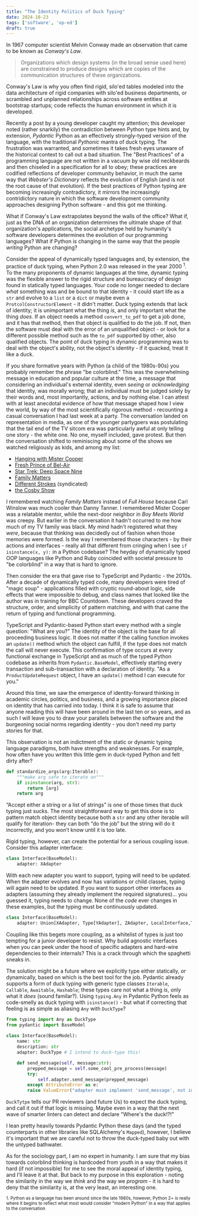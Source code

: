 ```yaml
---
title: "The Identity Politics of Duck Typing"
date: 2024-10-23
tags: ['software', 'op-ed']
draft: true
---
```


In 1967 computer scientist Melvin Conway made an observation that came to be known as _Conway's Law_.

> Organizations which design systems (in the broad sense used here) are constrained to produce designs which are copies of the communication structures of these organizations.

Conway's Law is why you often find rigid, silo'ed tables modeled into the data architecture of rigid companies with silo'ed business departments, or scrambled and unplanned relationships across software entities at bootstrap startups; code reflects the human environment in which it is developed.

Recently a post by a young developer caught my attention; this developer noted (rather snarkily) the contradiction between Python type hints and, by extension, _Pydantic_ Python as an effectively strongly-typed version of the language, with the traditional _Pythonic_ mantra of duck typing. The frustration was warranted, and sometimes it takes fresh eyes unaware of the historical context to call out a bad situation. The "Best Practices" of a programming language are not written in a vacuum by wise old neckbeards and then chiseled in a specification for all to obey; these practices are codified reflections of developer community behavior, in much the same way that _Webster's Dictionary_ reflects the evolution of English (and is not the root cause of that evolution). If the best practices of Python typing are becoming increasingly contradictory, it mirrors the increasingly contridictory nature in which the software development community approaches designing Python software - and this got me thinking.

What if Conway's Law extrapolates beyond the walls of the office? What if, just as the DNA of an organization determines the ultimate shape of that organization's applications, the social archetype held by humanity's software developers determines the evolution of our programming languages? What if Python is changing in the same way that the people _writing_ Python are changing?

Consider the appeal of dynamically typed languages and, by extension, the practice of duck typing, when Python 2.0 was released in the year 2000 <sup>1</sup>.
To the many proponents of dynamic languages at the time, dynamic typing was the flexible answer to the rigid structure and bureaucracy of design found in statically typed languages. Your code no longer needed to declare _what_ something was and be bound to that identity - it could start life as a `str` and evolve to a `list` or a `dict` or maybe even a `ProtcolConstructorElement` - it didn't matter. Duck typing extends that lack of identity; it is unimportant what the thing _is_, and only important what the thing _does_. If an object needs a method `convert_to_pdf` to get a job done, and it has that method, then that object is qualified to do the job. If not, then the software must deal with the error of an unqualified object - or look for a different possible method such as the `to_pdf` supported by other, also qualified objects. The point of duck typing in dynamic programming was to deal with the object's ability, not the object's identity - if it quacked, treat it like a duck.

If you share formative years with Python (a child of the 1980s-90s) you probably remember the phrase "be colorblind." This was the overwhelming message in education and popular culture at the time, a message that considering an individual's external identity, even _seeing_ or _acknowledging_ that identity, was morally wrong; that an individual must be judged solely by their words and, most importantly, actions, and by nothing else. I can attest with at least anecdotal evidence of how that message shaped how I view the world, by way of the most scientifically rigorous method - recounting a casual conversation I had last week at a party. The conversation landed on representation in media, as one of the younger partygoers was postulating that the tail end of the TV sitcom era was particularly awful at only telling one story - the white one. No one, myself included, gave protest. But then the conversation shifted to reminiscing about some of the shows we watched religiously as kids, and among my list:

* [Hanging with Mister Cooper](https://www.imdb.com/title/tt0103435/)
* [Fresh Prince of Bel-Air](https://www.imdb.com/title/tt0098800/)
* [Star Trek: Deep Space Nine](https://www.imdb.com/title/tt0106145/)
* [Family Matters](https://www.imdb.com/title/tt0096579/)
* [Different Strokes](https://www.imdb.com/title/tt0077003/) (syndicated)
* [the Cosby Show](https://www.imdb.com/title/tt0086687/)

I remembered watching _Family Matters_ instead of _Full House_ because Carl Winslow was much cooler than Danny Tanner. I remembered Mister Cooper was a relatable mentor, while the next-door neighbor in _Boy Meets World_ was creepy. But earlier in the conversation it hadn't occurred to me how much of my TV family was black. My mind hadn't registered what they _were_, because that thinking was decidedly out of fashion when those memories were formed. Is the way I remembered those characters - by their actions and interfaces - really all that different from cringing when I see `if isinstance(x, y):` in a Python codebase? The heyday of dynamically typed OOP languages like Python and Ruby coincided with societal pressure to "be colorblind" in a way that is hard to ignore.

Then consider the era that gave rise to TypeScript and Pydantic - the 2010s. After a decade of dynamically typed code, many developers were tired of "magic soup" - applications filled with cryptic round-about logic, side effects that were impossible to debug, and class names that looked like the author was in training for BBC Countdown. These developers craved the structure, order, and simplicity of pattern matching, and with that came the return of typing and functional programming.

TypeScript and Pydantic-based Python start every method with a single question: "What are you?" The identity of the object is the base for all proceeding business logic. It does not matter if the calling function invokes an `update()` method which the object can fulfill, if the type does not match the call will never execute. This confirmation of type occurs at every functional exchange in TypeScript and as much of the typed Python codebase as inherits from `Pydantic.BaseModel`, effectively starting every transaction and sub-transaction with a declaration of identity. "As a `ProductUpdateRequest` object, I have an `update()` method I can execute for you."

Around this time, we saw the emergence of identity-forward thinking in academic circles, politics, and business, and a growing importance placed on identity that has carried into today. I think it is safe to assume that anyone reading this will have been around in the last ten or so years, and as such I will leave you to draw your parallels between the software and the burgeoning social norms regarding identity - you don't need my party stories for that.

This observation is not an indictment of the static or dynamic typing language paradigms, both have strengths and weaknesses. For example, how often have you written this little gem in duck-typed Python and felt dirty after?

```python
def standardize_args(arg:Iterable):
	"""make arg safe to iterate on"""
	if isinstance(arg, str):
		return [arg]	
	return arg
```
“Accept either a string or a list of strings” is one of those times that duck typing just sucks. The most straightforward way to get this done is to pattern match object identity because both a `str` and any other iterable will qualify for iteration- they can both “do the job” but the string will do it incorrectly, and you won’t know until it is too late.

Rigid typing, however, can create the potential for a serious coupling issue. Consider this adapter interface:

```python
class Interface(BaseModel):
	adapter: XAdapter
```
With each new adapter you want to support, typing will need to be updated. When the adapter evolves and now has variations or child classes, typing will again need to be updated. If you want to support other interfaces as adapters (assuming they already implement the required signatures)… you guessed it, typing needs to change. None of the _code_ ever changes in these examples, but the typing must be continuously updated.

```python
class Interface(BaseModel):
	adapter: Union[XAdapter, Type[YAdapter], ZAdapter, LocalInterface,Type[ExternalInterface] # this goes on, and on, and on...
```
Coupling like this begets more coupling, as a whitelist of types is just too tempting for a junior developer to resist. Why build agnostic interfaces when you can peek under the hood of specific adapters and hard-wire dependencies to their internals? This is a crack through which the spaghetti sneaks in.

The solution might be a future where we explicitly type either statically, _or_ dynamically, based on which is the best tool for the job. Pydantic already supports a form of duck typing with generic type classes `Iterable`, `Callable`, `Awaitable`, `Hashable`; these types care not what a thing _is_, only what it _does_ (sound familar?). Using `typing.Any` in Pydantic Python feels as code-smelly as duck typing with `isinstance()` - but what if correcting that feeling is as simple as aliasing `Any` with `DuckType`?

```python
from typing import Any as DuckType
from pydantic import BaseModel 
 
class Interface(BaseModel):
	name: str
	description: str
	adapter: DuckType # I intend to duck-type this!

	def send_message(self, message:str):
		prepped_message = self.some_cool_pre_process(message)
		try:
			self.adapter.send_message(prepped_message)
		except AttributeError as e:
		raise ValueError("adapter must implement 'send_message', not implemented in adapter %s", self.adapter) from e
```

`DuckTytpe` tells our PR reviewers (and future Us) to expect the duck typing, and call it out if that logic is missing. Maybe even in a way that the next wave of smarter linters can detect and declare "Where's the duck!?!"

I lean pretty heavily towards Pydantic Python these days (and the typed counterparts in other libraries like SQLAlchemy's `Mapped`), however, I believe it's important that we are careful not to throw the duck-typed baby out with the untyped bathwater.

As for the sociology part, I am no expert in humanity. I am sure that my bias towards colorblind thinking is hardcoded from youth in a way that makes it hard (if not impossible) for me to see the moral appeal of identity typing, and I'll leave it at that. But back to my purpose in this exploration - noting the similarity in the way we _think_ and the way we _program_ - it is hard to deny that the similarity is, at the very least, an interesting one.

<sub>1. Python as a language has been around since the late 1980s, however, Python 2+ is really where it begins to reflect what most would consider "modern Python" in a way that applies to the conversation</sub>
<!--stackedit_data:
eyJoaXN0b3J5IjpbLTExNzI3MTI2MjAsLTU0MDI5MzE5NiwxMT
g3NTE3ODE1LC0xMzEyNzE4OTk3LDYyNzk0OTYzNiw1OTcxODc0
MTIsLTE3NjQ3NTQzMDIsMTkxNzM2NDI3NCwtNzQ1OTk3Mzg2LC
02NDY1NzA0ODMsMTkxMTE1ODkzNywtNDcxOTg1NjQzLDQzNzM0
MzA2MSwtMzk5NzI0NDMzLC0xMTU2ODc0MDcwLC0xMzQ4ODg1Mj
A0LC0yMTc1Njc2NTQsMTczMjk3MDA1NCwyMDE2NjEyMjU0LDIw
MTY2MTIyNTRdfQ==
-->